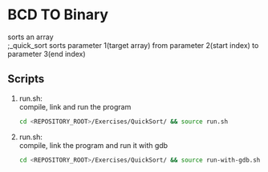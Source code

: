 # BCD TO Binary
sorts an array<br />
;_quick_sort sorts parameter 1(target array) from parameter 2(start index) to parameter 3(end index)

## Scripts
 1. run.sh: <br />
    compile, link and run the program <br />
    ```bash
    cd <REPOSITORY_ROOT>/Exercises/QuickSort/ && source run.sh
    ```
 
 2. run.sh: <br />
    compile, link the program and run it with gdb <br />
    ```bash
    cd <REPOSITORY_ROOT>/Exercises/QuickSort/ && source run-with-gdb.sh
    ```
